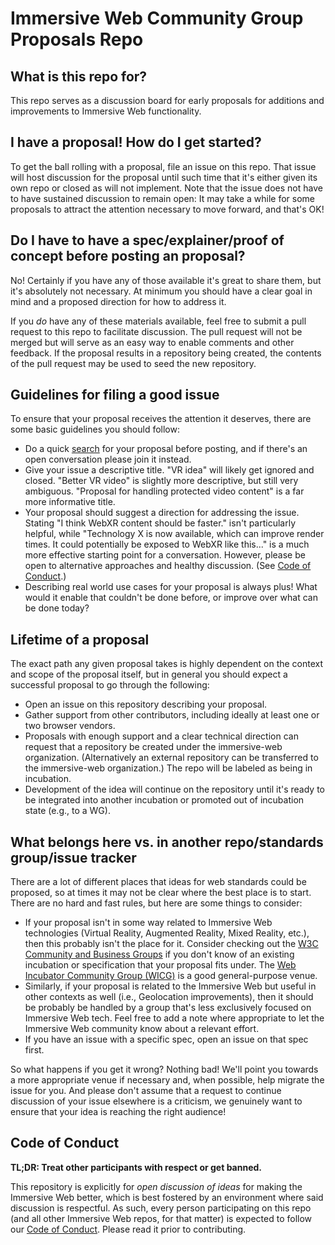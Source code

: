 # Immersive Web Community Group Proposals Repo

## What is this repo for?
This repo serves as a discussion board for early proposals for additions and improvements to Immersive Web functionality.

## I have a proposal! How do I get started?
To get the ball rolling with a proposal, file an issue on this repo. That issue will host discussion for the proposal until such time that it's either given its own repo or closed as will not implement. Note that the issue does not have to have sustained discussion to remain open: It may take a while for some proposals to attract the attention necessary to move forward, and that's OK!

## Do I have to have a spec/explainer/proof of concept before posting an proposal?
No! Certainly if you have any of those available it's great to share them, but it's absolutely not necessary. At minimum you should have a clear goal in mind and a proposed direction for how to address it.

If you *do* have any of these materials available, feel free to submit a pull request to this repo to facilitate discussion. The pull request will not be merged but will serve as an easy way to enable comments and other feedback. If the proposal results in a repository being created, the contents of the pull request may be used to seed the new repository.

## Guidelines for filing a good issue
To ensure that your proposal receives the attention it deserves, there are some basic guidelines you should follow:

  - Do a quick [search](https://github.com/immersive-web/proposals/issues?q=is%3Aissue) for your proposal before posting, and if there's an open conversation please join it instead.
  - Give your issue a descriptive title. "VR idea" will likely get ignored and closed. "Better VR video" is slightly more descriptive, but still very ambiguous. "Proposal for handling protected video content" is a far more informative title.
  - Your proposal should suggest a direction for addressing the issue. Stating "I think WebXR content should be faster." isn't particularly helpful, while "Technology X is now available, which can improve render times. It could potentially be exposed to WebXR like this..." is a much more effective starting point for a conversation. However, please be open to alternative approaches and healthy discussion. (See [Code of Conduct](#code-of-conduct).)
  - Describing real world use cases for your proposal is always plus! What would it enable that couldn't be done before, or improve over what can be done today?

## Lifetime of a proposal
The exact path any given proposal takes is highly dependent on the context and scope of the proposal itself, but in general you should expect a successful proposal to go through the following:

  - Open an issue on this repository describing your proposal.
  - Gather support from other contributors, including ideally at least one or two browser vendors.
  - Proposals with enough support and a clear technical direction can request that a repository be created under the immersive-web organization. (Alternatively an external repository can be transferred to the immersive-web organization.) The repo will be labeled as being in incubation.
  - Development of the idea will continue on the repository until it's ready to be integrated into another incubation or promoted out of incubation state (e.g., to a WG).
  
## What belongs here vs. in another repo/standards group/issue tracker
There are a lot of different places that ideas for web standards could be proposed, so at times it may not be clear where the best place is to start. There are no hard and fast rules, but here are some things to consider:

  - If your proposal isn't in some way related to Immersive Web technologies (Virtual Reality, Augmented Reality, Mixed Reality, etc.), then this probably isn't the place for it. Consider checking out the [W3C Community and Business Groups](https://www.w3.org/community/) if you don't know of an existing incubation or specification that your proposal fits under. The [Web Incubator Community Group (WICG)](https://wicg.io/) is a good general-purpose venue.
  - Similarly, if your proposal is related to the Immersive Web but useful in other contexts as well (i.e., Geolocation improvements), then it should be probably be handled by a group that's less exclusively focused on Immersive Web tech. Feel free to add a note where appropriate to let the Immersive Web community know about a relevant effort.
  - If you have an issue with a specific spec, open an issue on that spec first.

So what happens if you get it wrong? Nothing bad! We'll point you towards a more appropriate venue if necessary and, when possible, help migrate the issue for you. And please don't assume that a request to continue discussion of your issue elsewhere is a criticism, we genuinely want to ensure that your idea is reaching the right audience!

## Code of Conduct
**TL;DR: Treat other participants with respect or get banned.**

This repository is explicitly for *open discussion of ideas* for making the Immersive Web better, which is best fostered by an environment where said discussion is respectful. As such, every person participating on this repo (and all other Immersive Web repos, for that matter) is expected to follow our [Code of Conduct](https://github.com/immersive-web/need_a_link_here). Please read it prior to contributing.

